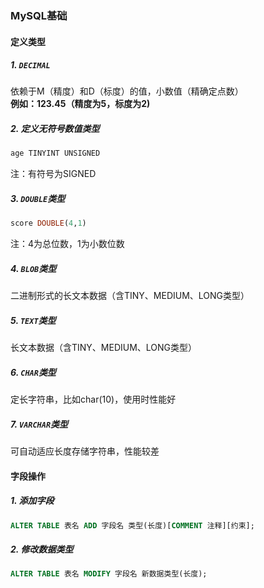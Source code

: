 ### MySQL基础

#### <div class = "a">定义类型</div>

##### 1. `DECIMAL`

依赖于M（精度）和D（标度）的值，小数值（精确定点数）  
**例如：123.45（精度为5，标度为2)**

##### 2. 定义无符号数值类型
```sql
age TINYINT UNSIGNED
```
注：有符号为SIGNED

##### 3. `DOUBLE`类型
```sql
score DOUBLE(4,1)
```
注：4为总位数，1为小数位数

##### 4. `BLOB`类型
二进制形式的长文本数据（含TINY、MEDIUM、LONG类型）

##### 5. `TEXT`类型
长文本数据（含TINY、MEDIUM、LONG类型）

##### 6. `CHAR`类型
定长字符串，比如char(10)，使用时性能好

##### 7. `VARCHAR`类型
可自动适应长度存储字符串，性能较差

#### <div class = "a">字段操作</div>

##### 1. 添加字段
```sql
ALTER TABLE 表名 ADD 字段名 类型(长度)[COMMENT 注释][约束];
```
##### 2. 修改数据类型
```sql
ALTER TABLE 表名 MODIFY 字段名 新数据类型(长度);
```







